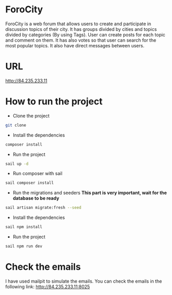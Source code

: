 # ForoCity

ForoCity is a web forum that allows users to create and participate in discussion topics of their city. It has groups divided by cities and topics divided by categories (By using Tags). User can create posts for each topic and comment on them. It has also votes so that user can search for the most popular topics. It also have direct messages between users.

# URL

http://84.235.233.11

# How to run the project

-   Clone the project

```bash
git clone
```

-   Install the dependencies

```bash
composer install
```

-   Run the project

```bash
sail up -d
```

-   Run composer with sail

```bash
sail composer install
```

-   Run the migrations and seeders **This part is very important, wait for the database to be ready**

```bash
sail artisan migrate:fresh --seed
```

-   Install the dependencies

```bash
sail npm install
```

-   Run the project

```bash
sail npm run dev
```

# Check the emails

I have used mailpit to simulate the emails. You can check the emails in the following link: http://84.235.233.11:8025
